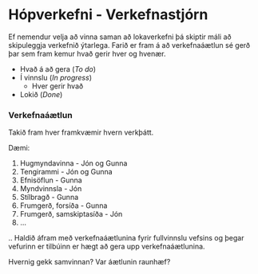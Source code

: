 # Hópverkefni - Verkefnastjórn

Ef nemendur velja að vinna saman að lokaverkefni þá skiptir máli að skipuleggja verkefnið ýtarlega. Farið er fram á að verkefnaáætlun sé gerð þar sem fram kemur hvað gerir hver og hvenær.

   * Hvað á að gera (_To do_)
   * Í vinnslu (_In progress_)
     * Hver gerir hvað 
   * Lokið (_Done_)

### Verkefnaáætlun

Takið fram hver framkvæmir hvern verkþátt. 

Dæmi:

1. Hugmyndavinna - Jón og Gunna
2. Tengirammi - Jón og Gunna
3. Efnisöflun - Gunna
4. Myndvinnsla - Jón
5. Stílbragð - Gunna
6. Frumgerð, forsíða - Gunna
7. Frumgerð, samskiptasíða - Jón
8. ...

.. Haldið áfram með verkefnaáætlunina fyrir fullvinnslu vefsins og þegar vefurinn er tilbúinn er hægt að gera upp verkefnaáætlunina. 

Hvernig gekk samvinnan? Var áætlunin raunhæf? 
